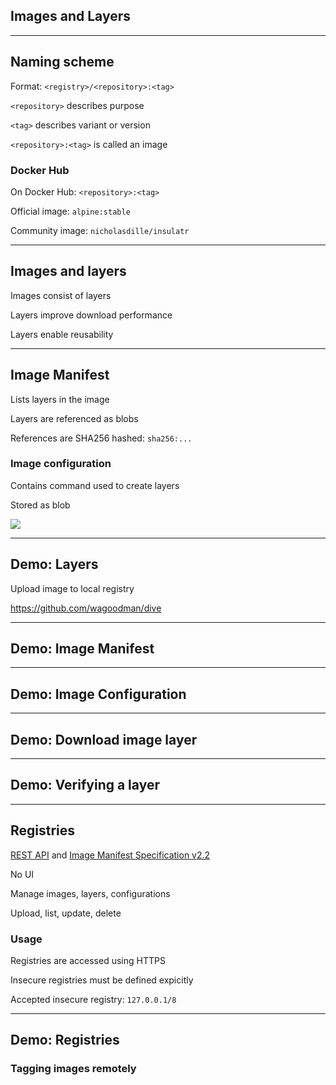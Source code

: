 <!-- .slide: id="layers" class="center" style="text-align: center; vertical-align: middle" -->

## Images and Layers

---

## Naming scheme

Format: `<registry>/<repository>:<tag>`

`<repository>` describes purpose

`<tag>` describes variant or version

`<repository>:<tag>` is called an image

### Docker Hub

On Docker Hub: `<repository>:<tag>`

Official image: `alpine:stable`

Community image: `nicholasdille/insulatr`

---

## Images and layers

Images consist of layers

Layers improve download performance

Layers enable reusability

---

## Image Manifest

Lists layers in the image

Layers are referenced as blobs

References are SHA256 hashed: `sha256:...`

### Image configuration

Contains command used to create layers

Stored as blob

![](020_advanced/030_layers/image.svg) <!-- .element: style="display: block; margin-left: auto; margin-right: auto;" -->

---

## Demo: Layers <!-- directory -->

Upload image to local registry

<!-- include: layers-0.command -->

<!-- include: layers-1.command -->

<!-- include: layers-2.command -->

https://github.com/wagoodman/dive

---

## Demo: Image Manifest <!-- directory -->

<!-- include: layers-3.command -->

---

## Demo: Image Configuration <!-- directory -->

<!-- include: layers-4.command -->

---

## Demo: Download image layer <!-- directory -->

<!-- include: layers-5.command -->

<!-- include: layers-6.command -->

---

## Demo: Verifying a layer <!-- directory -->

<!-- include: layers-7.command -->

<!-- include: layers-8.command -->

---

## Registries

[REST API](https://docs.docker.com/registry/spec/api/) and [Image Manifest Specification v2.2](https://docs.docker.com/registry/spec/manifest-v2-2/)

No UI

Manage images, layers, configurations

Upload, list, update, delete

### Usage

Registries are accessed using HTTPS

Insecure registries must be defined expicitly

Accepted insecure registry: `127.0.0.1/8`

---

## Demo: Registries <!-- directory -->

### Tagging images remotely

<!-- include: tagging-0.command -->

<!-- include: tagging-1.command -->
